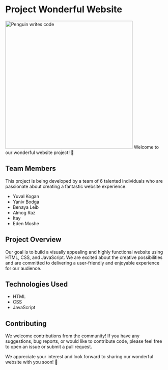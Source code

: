# Project Wonderful Website


<img src="https://github.com/KoganTheDev/architecture_Task1/blob/3c5b2b712f6fac6673b863ba2aa5a0c798ff3179/images%26gifs/Penguin%20Coding.gif" alt="Penguin writes code" width="400"/>
Welcome to our wonderful website project! 🚀

## Team Members

This project is being developed by a team of 6 talented individuals who are passionate about creating a fantastic website experience.

- Yuval Kogan
- Yaniv Bodga
- Benaya Leib
- Almog Raz
- Itay
- Eden Moshe

## Project Overview

Our goal is to build a visually appealing and highly functional website using HTML, CSS, and JavaScript. We are excited about the creative possibilities and are committed to delivering a user-friendly and enjoyable experience for our audience.

## Technologies Used

- HTML
- CSS
- JavaScript

## Contributing

We welcome contributions from the community! If you have any suggestions, bug reports, or would like to contribute code, please feel free to open an issue or submit a pull request.

We appreciate your interest and look forward to sharing our wonderful website with you soon! 🌟
